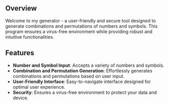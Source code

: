 ## Overview

Welcome to my generator - a user-friendly and secure tool designed to generate combinations and permutations of numbers and symbols. This program ensures a virus-free environment while providing robust and intuitive functionalities.

## Features

- **Number and Symbol Input**: Accepts a variety of numbers and symbols.
- **Combination and Permutation Generation**: Effortlessly generates combinations and permutations based on user input.
- **User-Friendly Interface**: Easy-to-navigate interface designed for optimal user experience.
- **Security**: Ensures a virus-free environment to protect your data and device.
